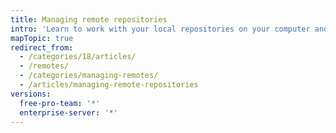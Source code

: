 ```yaml
---
title: Managing remote repositories
intro: 'Learn to work with your local repositories on your computer and remote repositories hosted on {% data variables.product.product_name %}.'
mapTopic: true
redirect_from:
  - /categories/18/articles/
  - /remotes/
  - /categories/managing-remotes/
  - /articles/managing-remote-repositories
versions:
  free-pro-team: '*'
  enterprise-server: '*'
---
```


